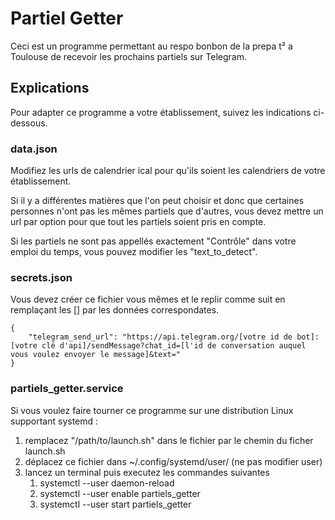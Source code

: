 # Partiel Getter

Ceci est un programme permettant au respo bonbon de la prepa t² a Toulouse de recevoir les prochains partiels sur Telegram.

## Explications

Pour adapter ce programme a votre établissement, suivez les indications ci-dessous.

### data.json

Modifiez les urls de calendrier ical pour qu'ils soient les calendriers de votre établissement.

Si il y a différentes matières que l'on peut choisir et donc que certaines personnes n'ont pas les mêmes partiels que d'autres, vous devez mettre un url par option pour que tout les partiels soient pris en compte.

Si les partiels ne sont pas appellés exactement "Contrôle" dans votre emploi du temps, vous pouvez modifier les "text_to_detect".

### secrets.json

Vous devez créer ce fichier vous mêmes et le replir comme suit en remplaçant les [] par les données correspondates.

    {
        "telegram_send_url": "https://api.telegram.org/[votre id de bot]:[votre clé d'api]/sendMessage?chat_id=[l'id de conversation auquel vous voulez envoyer le message]&text="
    }

### partiels_getter.service

Si vous voulez faire tourner ce programme sur une distribution Linux supportant systemd :

1. remplacez "/path/to/launch.sh" dans le fichier par le chemin du ficher launch.sh
2. déplacez ce fichier dans ~/.config/systemd/user/ (ne pas modifier user)
3. lancez un terminal puis executez les commandes suivantes
    1. systemctl --user daemon-reload
    2. systemctl --user enable partiels_getter
    3. systemctl --user start partiels_getter